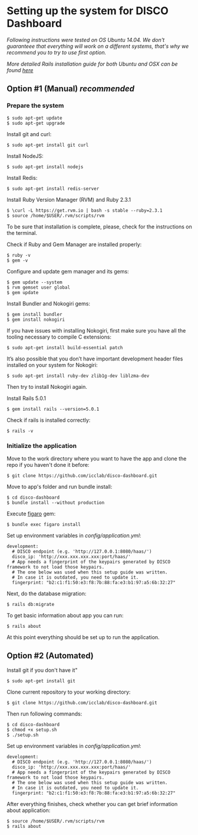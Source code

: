 # Setting up the system for DISCO Dashboard 

*Following instructions were tested on OS Ubuntu 14.04. We don't guaranteee that everything will work on a different systems, that's why we recommend you to try to use first option.*

*More detailed Rails installation guide for both Ubuntu and OSX can be found [here](http://railsapps.github.io/installing-rails.html)*

## Option #1 (Manual) *recommended*

### Prepare the system
```
$ sudo apt-get update
$ sudo apt-get upgrade
```

Install git and curl:
```
$ sudo apt-get install git curl
```

Install NodeJS:
```
$ sudo apt-get install nodejs
```

Install Redis:
```
$ sudo apt-get install redis-server
```

Install Ruby Version Manager (RVM) and Ruby 2.3.1
```
$ \curl -L https://get.rvm.io | bash -s stable --ruby=2.3.1
$ source /home/$USER/.rvm/scripts/rvm
```
To be sure that installation is complete, please, check for the instructions on the terminal.

Check if Ruby and Gem Manager are installed properly:
```
$ ruby -v
$ gem -v
```

Configure and update gem manager and its gems:
```
$ gem update --system
$ rvm gemset user global
$ gem update
```

Install Bundler and Nokogiri gems:
```
$ gem install bundler
$ gem install nokogiri
```

If you have issues with installing Nokogiri, first make sure you have all the tooling necessary to compile C extensions:
```
$ sudo apt-get install build-essential patch
```
It’s also possible that you don’t have important development header files installed on your system for Nokogiri:
```
$ sudo apt-get install ruby-dev zlib1g-dev liblzma-dev
```
Then try to install Nokogiri again.

Install Rails 5.0.1
```
$ gem install rails --version=5.0.1
```

Check if rails is installed correctly:
```
$ rails -v
```

### Initialize the application
Move to the work directory where you want to have the app and clone the repo if you haven't done it before: 
```
$ git clone https://github.com/icclab/disco-dashboard.git
```

Move to app's folder and run bundle install:
```
$ cd disco-dashboard
$ bundle install --without production
```

Execute [figaro](https://github.com/laserlemon/figaro) gem:
```
$ bundle exec figaro install
```

Set up environment variables in *config/application.yml*:
```
development:
  # DISCO endpoint (e.g. 'http://127.0.0.1:8080/haas/')
  disco_ip: 'http://xxx.xxx.xxx.xxx:port/haas/' 
  # App needs a fingerprint of the keypairs generated by DISCO framework to not load those keypairs.
  # The one below was used when this setup guide was written. 
  # In case it is outdated, you need to update it.
  fingerprint: "b2:c1:f1:50:e3:f8:7b:88:fa:e3:b1:97:a5:6b:32:27"
```

Next, do the database migration:
```
$ rails db:migrate
```

To get basic information about app you can run:
```
$ rails about
```

At this point everything should be set up to run the application.

## Option #2 (Automated)

Install git if you don't have it"
```
$ sudo apt-get install git
```

Clone current repository to your working directory:
```
$ git clone https://github.com/icclab/disco-dashboard.git
```

Then run following commands:
```
$ cd disco-dashboard
$ chmod +x setup.sh
$ ./setup.sh
```

Set up environment variables in *config/application.yml*:
```
development:
  # DISCO endpoint (e.g. 'http://127.0.0.1:8080/haas/')
  disco_ip: 'http://xxx.xxx.xxx.xxx:port/haas/' 
  # App needs a fingerprint of the keypairs generated by DISCO framework to not load those keypairs.
  # The one below was used when this setup guide was written. 
  # In case it is outdated, you need to update it.
  fingerprint: "b2:c1:f1:50:e3:f8:7b:88:fa:e3:b1:97:a5:6b:32:27"
```

After everything finishes, check whether you can get brief information about application:
```
$ source /home/$USER/.rvm/scripts/rvm
$ rails about
```
